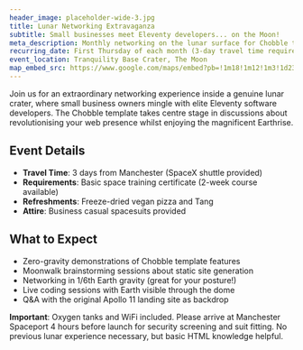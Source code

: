 ```yaml
---
header_image: placeholder-wide-3.jpg
title: Lunar Networking Extravaganza
subtitle: Small businesses meet Eleventy developers... on the Moon!
meta_description: Monthly networking on the lunar surface for Chobble template enthusiasts
recurring_date: First Thursday of each month (3-day travel time required)
event_location: Tranquility Base Crater, The Moon
map_embed_src: https://www.google.com/maps/embed?pb=!1m18!1m12!1m3!1d2371.5540438557828!2d-2.2794691244293137!3d53.530020972343095!2m3!1f0!2f0!3f0!3m2!1i1024!2i768!4f13.1!3m3!1m2!1s0x487baf2a5dca4691%3A0x5a433474b4b1a56a!2sChobble!5e0!3m2!1snl!2snl!4v1754922246959!5m2!1snl!2snl
---
```


Join us for an extraordinary networking experience inside a genuine lunar crater, where small business owners mingle with elite Eleventy software developers. The Chobble template takes centre stage in discussions about revolutionising your web presence whilst enjoying the magnificent Earthrise.

## Event Details

- **Travel Time**: 3 days from Manchester (SpaceX shuttle provided)
- **Requirements**: Basic space training certificate (2-week course available)
- **Refreshments**: Freeze-dried vegan pizza and Tang
- **Attire**: Business casual spacesuits provided

## What to Expect

- Zero-gravity demonstrations of Chobble template features
- Moonwalk brainstorming sessions about static site generation
- Networking in 1/6th Earth gravity (great for your posture!)
- Live coding sessions with Earth visible through the dome
- Q&A with the original Apollo 11 landing site as backdrop

**Important**: Oxygen tanks and WiFi included. Please arrive at Manchester Spaceport 4 hours before launch for security screening and suit fitting. No previous lunar experience necessary, but basic HTML knowledge helpful.